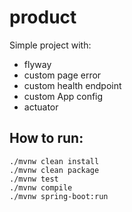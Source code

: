 # product

Simple project with:
* flyway
* custom page error
* custom health endpoint
* custom App config
* actuator

## How to run:

```
./mvnw clean install
./mvnw clean package
./mvnw test
./mvnw compile
./mvnw spring-boot:run
```
